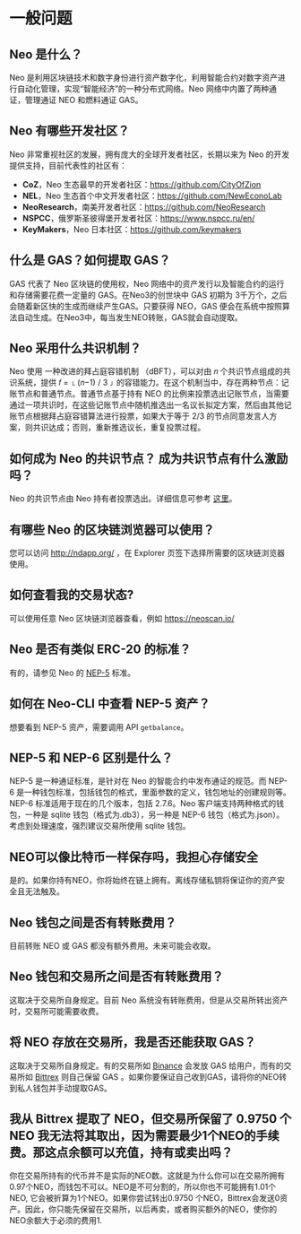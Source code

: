 # 一般问题

## Neo 是什么？

Neo 是利用区块链技术和数字身份进行资产数字化，利用智能合约对数字资产进行自动化管理，实现“智能经济”的一种分布式网络。Neo 网络中内置了两种通证，管理通证 NEO 和燃料通证 GAS。

## Neo 有哪些开发社区？

Neo 非常重视社区的发展，拥有庞大的全球开发者社区，长期以来为 Neo 的开发提供支持，目前代表性的社区有：

- **CoZ**，Neo 生态最早的开发者社区：https://github.com/CityOfZion
- **NEL**，Neo 生态首个中文开发者社区：https://github.com/NewEconoLab
- **NeoResearch**，南美开发者社区：https://github.com/NeoResearch
- **NSPCC**，俄罗斯圣彼得堡开发者社区：https://www.nspcc.ru/en/
- **KeyMakers**，Neo 日本社区：https://github.com/keymakers

## 什么是 GAS？如何提取 GAS？

GAS 代表了 Neo 区块链的使用权，Neo 网络中的资产发行以及智能合约的运行和存储需要花费一定量的 GAS。在Neo3的创世块中 GAS 初期为 3千万个，之后会随着新区快的生成而继续产生GAS。只要获得 NEO，GAS 便会在系统中按照算法自动生成。在Neo3中，每当发生NEO转账，GAS就会自动提取。

## Neo 采用什么共识机制？

Neo 使用 一种改进的拜占庭容错机制 （dBFT），可以对由 𝑛 个共识节点组成的共识系统，提供 𝑓 = ⌊ (𝑛−1) / 3 ⌋ 的容错能力。在这个机制当中，存在两种节点：记账节点和普通节点。普通节点基于持有 NEO 的比例来投票选出记账节点，当需要通过一项共识时，在这些记账节点中随机推选出一名议长拟定方案，然后由其他记账节点根据拜占庭容错算法进行投票，如果大于等于 2/3 的节点同意发言人方案，则共识达成；否则，重新推选议长，重复投票过程。

## 如何成为 Neo 的共识节点？ 成为共识节点有什么激励吗？

Neo 的共识节点由 Neo 持有者投票选出。详细信息可参考 [这里](https://neo-ngd.github.io/reference/如何成为NEO共识节点.html)。

## 有哪些 Neo 的区块链浏览器可以使用？

您可以访问 http://ndapp.org/ ，在 Explorer 页签下选择所需要的区块链浏览器使用。

## 如何查看我的交易状态?

可以使用任意 Neo 区块链浏览器查看，例如 <https://neoscan.io/>

## Neo 是否有类似 ERC-20 的标准？

有的，请参见 Neo 的 [NEP-5](https://github.com/neo-project/proposals/blob/master/nep-5.mediawiki) 标准。

## 如何在 Neo-CLI 中查看 NEP-5 资产？

想要看到 NEP-5 资产，需要调用 API `getbalance`。

## NEP-5 和 NEP-6 区别是什么？

NEP-5 是一种通证标准，是针对在 Neo 的智能合约中发布通证的规范。而 NEP-6 是一种钱包标准，包括钱包的格式，里面参数的定义，钱包地址的创建规则等。NEP-6 标准适用于现在的几个版本，包括 2.7.6。Neo 客户端支持两种格式的钱包，一种是 sqlite 钱包（格式为.db3），另一种是 NEP-6 钱包（格式为.json）。考虑到处理速度，强烈建议交易所使用 sqlite 钱包。

## NEO可以像比特币一样保存吗，我担心存储安全

是的。如果你持有NEO，你将始终在链上拥有。离线存储私钥将保证你的资产安全且无法触及。

## Neo 钱包之间是否有转账费用？

目前转账 NEO 或 GAS 都没有额外费用。未来可能会收取。

## Neo 钱包和交易所之间是否有转账费用？

这取决于交易所自身规定。目前 Neo 系统没有转账费用，但是从交易所转出资产时，交易所可能需要收费。

## 将 NEO 存放在交易所，我是否还能获取 GAS？

这取决于交易所自身规定。有的交易所如 [Binance](https://www.binance.com/) 会发放 GAS 给用户，而有的交易所如 [Bittrex](https://www.bittrex.com/) 则自己保留 GAS 。如果你要保证自己收到GAS，请将你的NEO转到私人钱包并手动提取GAS。

## 我从 Bittrex 提取了 NEO，但交易所保留了 0.9750 个 NEO 我无法将其取出，因为需要最少1个NEO的手续费。那这点余额可以充值，持有或卖出吗？ 

你在交易所持有的代币并不是实际的NEO数。这就是为什么你可以在交易所拥有0.97个NEO，而钱包不可以。NEO是不可分割的，所以你也不可能拥有1.01个NEO, 它会被折算为1个NEO。如果你尝试转出0.9750 个NEO，Bittrex会发送0资产。因此，你只能先保留在交易所，以后再卖，或者购买额外的NEO，使你的NEO余额大于必须的费用1.

